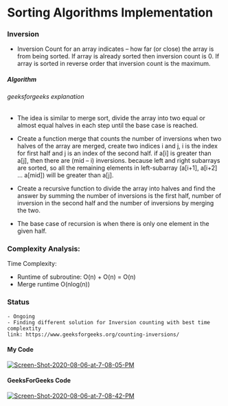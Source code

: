 # Sorting Algorithms Implementation

### Inversion

- Inversion Count for an array indicates – how far (or close) 
the array is from being sorted. If array is already sorted 
then inversion count is 0. If array is sorted in reverse 
order that inversion count is the maximum. 


##### Algorithm
###### geeksforgeeks explanation

 - The idea is similar to merge sort, divide the array into two equal or almost equal halves in each step until the base case is reached.
 
 - Create a function merge that counts the number of 
 inversions when two halves of the array are merged, create
  two indices i and j, i is the index for first half and j is
   an index of the second half. if a[i] is greater than a[j], 
   then there are (mid – i) inversions. because left and right
    subarrays are sorted, 
    so all the remaining elements in 
    left-subarray (a[i+1], a[i+2] … a[mid]) will be
     greater than a[j].
     
 - Create a recursive function to divide the array into halves
  and find the answer by summing the number of inversions is
   the first half, number of inversion in the second half and 
   the number of inversions by merging the two.
   
 - The base case of recursion is when there is only one 
 element in the given half.

### Complexity Analysis:
  Time Complexity:
   - Runtime of subroutine: O(n) + O(n) = O(n)
   - Merge runtime O(nlog(n)) 
   
### Status 
    - Ongoing 
    - Finding different solution for Inversion counting with best time complextity
    link: https://www.geeksforgeeks.org/counting-inversions/

#### My Code 
<a href="https://ibb.co/s31SZCk"><img src="https://i.ibb.co/PCWpdM3/Screen-Shot-2020-08-06-at-7-08-05-PM.png" alt="Screen-Shot-2020-08-06-at-7-08-05-PM" border="0"></a>
#### GeeksForGeeks Code
<a href="https://ibb.co/Wcv3kTq"><img src="https://i.ibb.co/NL2394Q/Screen-Shot-2020-08-06-at-7-08-42-PM.png" alt="Screen-Shot-2020-08-06-at-7-08-42-PM" border="0"></a>
      